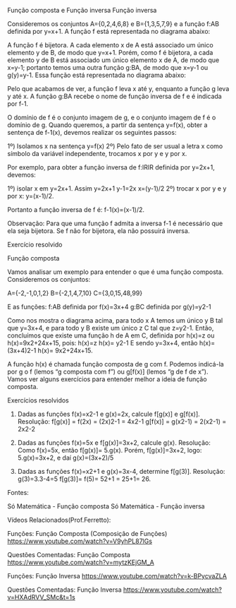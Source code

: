 Função composta e Função inversa
Função inversa

Consideremos os conjuntos A={0,2,4,6,8} e B={1,3,5,7,9} e a função f:AB definida por y=x+1. A função f está representada no diagrama abaixo:



A função f é bijetora. A cada elemento x de A está associado um único elemento y de B, de modo que y=x+1. Porém, como f é bijetora, a cada elemento y de B está associado um único elemento x de A, de modo que x=y-1; portanto temos uma outra função g:BA, de modo que x=y-1 ou g(y)=y-1. Essa função está representada no diagrama abaixo:



Pelo que acabamos de ver, a função f leva x até y, enquanto a função g leva y até x. A função g:BA recebe o nome de função inversa de f e é indicada por f-1.

O domínio de f é o conjunto imagem de g, e o conjunto imagem de f é o domínio de g. Quando queremos, a partir da sentença y=f(x), obter a sentença de f-1(x), devemos realizar os seguintes passos:

1º) Isolamos x na sentença y=f(x)
2º) Pelo fato de ser usual a letra x como símbolo da variável independente, trocamos x por y e y por x.

Por exemplo, para obter a função inversa de f:IRIR definida por y=2x+1, devemos:

1º) isolar x em y=2x+1. Assim y=2x+1  y-1=2x   x=(y-1)/2
2º) trocar x por y e y por x: y=(x-1)/2.

Portanto a função inversa de f é: f-1(x)=(x-1)/2.

Observação: Para que uma função f admita a inversa f-1 é necessário que ela seja bijetora. Se f não for bijetora, ela não possuirá inversa.

Exercício resolvido



Função composta

Vamos analisar um exemplo para entender o que é uma função composta. Consideremos os conjuntos:

A={-2,-1,0,1,2}
B={-2,1,4,7,10}
C={3,0,15,48,99}

E as funções:
f:AB definida por f(x)=3x+4
g:BC definida por g(y)=y2-1



Como nos mostra o diagrama acima, para todo x  A temos um único y  B tal que y=3x+4, e para todo y  B existe um único z  C tal que z=y2-1. Então, concluímos que existe uma função h de A em C, definida por h(x)=z ou h(x)=9x2+24x+15, pois:
h(x)=z     h(x)= y2-1
E sendo y=3x+4, então h(x)=(3x+4)2-1   h(x)= 9x2+24x+15.

A função h(x) é chamada função composta de g com f. Podemos indicá-la por g o f (lemos “g composta com f”) ou g[f(x)] (lemos “g de f de x”). Vamos ver alguns exercícios para entender melhor a ideia de função composta.

Exercícios resolvidos

1) Dadas as funções f(x)=x2-1 e g(x)=2x, calcule f[g(x)] e g[f(x)].
Resolução:
f[g(x)] = f(2x) = (2x)2-1 = 4x2-1
g[f(x)] = g(x2-1) = 2(x2-1) = 2x2-2

2) Dadas as funções f(x)=5x e f[g(x)]=3x+2, calcule g(x).
Resolução:
Como f(x)=5x, então f[g(x)]= 5.g(x).
Porém, f[g(x)]=3x+2, logo:
5.g(x)=3x+2, e daí g(x)=(3x+2)/5

3) Dadas as funções f(x)=x2+1 e g(x)=3x-4, determine f[g(3)].
Resolução: g(3)=3.3-4=5  f[g(3)]= f(5)= 52+1 = 25+1= 26.

Fontes:

Só Matemática - Função composta
Só Matemática - Função inversa

Vídeos Relacionados(Prof.Ferretto):

Funções: Função Composta (Composição de Funções) 
https://www.youtube.com/watch?v=V9yhPL87lGs

Questões Comentadas: Função Composta
https://www.youtube.com/watch?v=mytzKEjGM_A

Funções: Função Inversa
https://www.youtube.com/watch?v=k-BPycvaZLA

Questões Comentadas: Função Inversa
https://www.youtube.com/watch?v=HXAdRVV_SMc&t=1s
